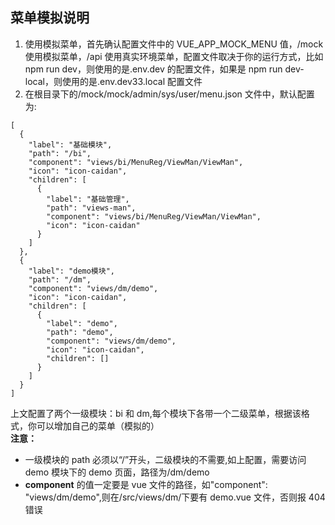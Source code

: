 ## 菜单模拟说明

1. 使用模拟菜单，首先确认配置文件中的 VUE_APP_MOCK_MENU 值，/mock 使用模拟菜单，/api 使用真实环境菜单，配置文件取决于你的运行方式，比如 npm run dev，则使用的是.env.dev 的配置文件，如果是 npm run dev-local，则使用的是.env.dev33.local 配置文件
2. 在根目录下的/mock/mock/admin/sys/user/menu.json 文件中，默认配置为:

```
[
  {
    "label": "基础模块",
    "path": "/bi",
    "component": "views/bi/MenuReg/ViewMan/ViewMan",
    "icon": "icon-caidan",
    "children": [
      {
        "label": "基础管理",
        "path": "views-man",
        "component": "views/bi/MenuReg/ViewMan/ViewMan",
        "icon": "icon-caidan"
      }
    ]
  },
  {
    "label": "demo模块",
    "path": "/dm",
    "component": "views/dm/demo",
    "icon": "icon-caidan",
    "children": [
      {
        "label": "demo",
        "path": "demo",
        "component": "views/dm/demo",
        "icon": "icon-caidan",
        "children": []
      }
    ]
  }
]

```

上文配置了两个一级模块：bi 和 dm,每个模块下各带一个二级菜单，根据该格式，你可以增加自己的菜单（模拟的）<br>
**注意：**

- 一级模块的 path 必须以“/”开头，二级模块的不需要,如上配置，需要访问 demo 模块下的 demo 页面，路径为/dm/demo
- **component** 的值一定要是 vue 文件的路径，如"component": "views/dm/demo",则在/src/views/dm/下要有 demo.vue 文件，否则报 404 错误
